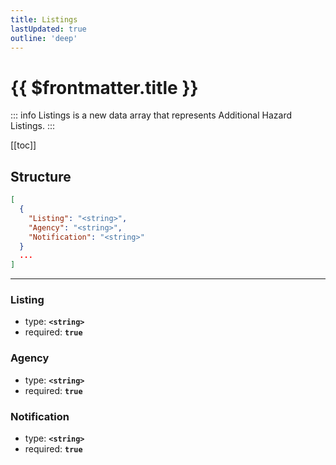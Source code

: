 ```yaml
---
title: Listings
lastUpdated: true
outline: 'deep'
---
```


# {{ $frontmatter.title }}

::: info
Listings is a new data array that represents Additional Hazard Listings.
:::

[[toc]]

## Structure

```json
[
  {
    "Listing": "<string>",
    "Agency": "<string>",
    "Notification": "<string>"
  }
  ...
]
```

---

### Listing

- type: **`<string>`**
- required: **`true`**

### Agency

- type: **`<string>`**
- required: **`true`**

### Notification

- type: **`<string>`**
- required: **`true`**
